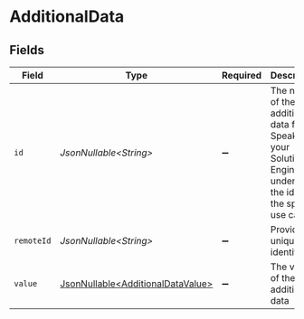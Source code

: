 # AdditionalData


## Fields

| Field                                                                                                                  | Type                                                                                                                   | Required                                                                                                               | Description                                                                                                            | Example                                                                                                                |
| ---------------------------------------------------------------------------------------------------------------------- | ---------------------------------------------------------------------------------------------------------------------- | ---------------------------------------------------------------------------------------------------------------------- | ---------------------------------------------------------------------------------------------------------------------- | ---------------------------------------------------------------------------------------------------------------------- |
| `id`                                                                                                                   | *JsonNullable\<String>*                                                                                                | :heavy_minus_sign:                                                                                                     | The name of the additional data field. Speak to your Solutions Engineer to understand the id for the specific use case | learning_outcomes                                                                                                      |
| `remoteId`                                                                                                             | *JsonNullable\<String>*                                                                                                | :heavy_minus_sign:                                                                                                     | Provider's unique identifier                                                                                           | 8187e5da-dc77-475e-9949-af0f1fa4e4e3                                                                                   |
| `value`                                                                                                                | [JsonNullable\<AdditionalDataValue>](../../models/components/AdditionalDataValue.md)                                   | :heavy_minus_sign:                                                                                                     | The value of the additional data                                                                                       | This is additional data                                                                                                |